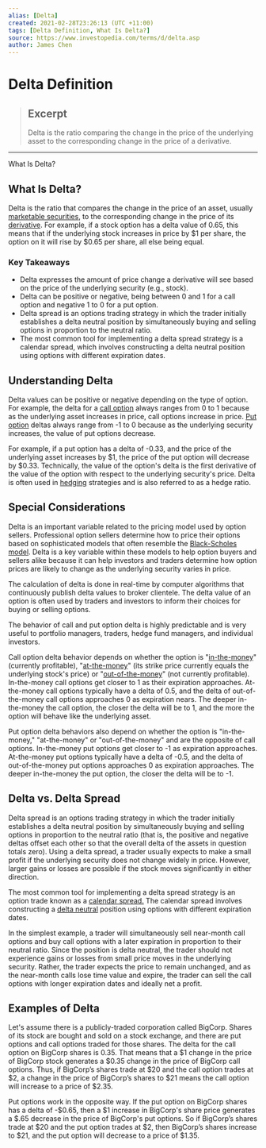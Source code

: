 ```yaml
---
alias: [Delta]
created: 2021-02-28T23:26:13 (UTC +11:00)
tags: [Delta Definition, What Is Delta?]
source: https://www.investopedia.com/terms/d/delta.asp
author: James Chen
---
```


# Delta Definition

> ## Excerpt
> Delta is the ratio comparing the change in the price of the underlying asset to the corresponding change in the price of a derivative.

---

What Is Delta?
## What Is Delta?

Delta is the ratio that compares the change in the price of an asset, usually [marketable securities](https://www.investopedia.com/terms/m/marketable_security.asp), to the corresponding change in the price of its [derivative](https://www.investopedia.com/terms/d/derivative.asp). For example, if a stock option has a delta value of 0.65, this means that if the underlying stock increases in price by $1 per share, the option on it will rise by $0.65 per share, all else being equal.

### Key Takeaways

-   Delta expresses the amount of price change a derivative will see based on the price of the underlying security (e.g., stock).
-   Delta can be positive or negative, being between 0 and 1 for a call option and negative 1 to 0 for a put option.
-   Delta spread is an options trading strategy in which the trader initially establishes a delta neutral position by simultaneously buying and selling options in proportion to the neutral ratio.
-   The most common tool for implementing a delta spread strategy is a calendar spread, which involves constructing a delta neutral position using options with different expiration dates.

## Understanding Delta

Delta values can be positive or negative depending on the type of option. For example, the delta for a [call option](https://www.investopedia.com/terms/c/calloption.asp) always ranges from 0 to 1 because as the underlying asset increases in price, call options increase in price. [Put option](https://www.investopedia.com/terms/p/putoption.asp) deltas always range from -1 to 0 because as the underlying security increases, the value of put options decrease.

For example, if a put option has a delta of -0.33, and the price of the underlying asset increases by $1, the price of the put option will decrease by $0.33. Technically, the value of the option's delta is the first derivative of the value of the option with respect to the underlying security's price. Delta is often used in [hedging](https://www.investopedia.com/terms/h/hedge.asp) strategies and is also referred to as a hedge ratio.

## Special Considerations

Delta is an important variable related to the pricing model used by option sellers. Professional option sellers determine how to price their options based on sophisticated models that often resemble the [Black-Scholes model](https://www.investopedia.com/terms/b/blackscholes.asp). Delta is a key variable within these models to help option buyers and sellers alike because it can help investors and traders determine how option prices are likely to change as the underlying security varies in price.

The calculation of delta is done in real-time by computer algorithms that continuously publish delta values to broker clientele. The delta value of an option is often used by traders and investors to inform their choices for buying or selling options.

The behavior of call and put option delta is highly predictable and is very useful to portfolio managers, traders, hedge fund managers, and individual investors.

Call option delta behavior depends on whether the option is "[in-the-money](https://www.investopedia.com/terms/i/inthemoney.asp)" (currently profitable), "[at-the-money](https://www.investopedia.com/terms/a/atthemoney.asp)" (its strike price currently equals the underlying stock's price) or "[out-of-the-money](https://www.investopedia.com/terms/o/outofthemoney.asp)" (not currently profitable). In-the-money call options get closer to 1 as their expiration approaches. At-the-money call options typically have a delta of 0.5, and the delta of out-of-the-money call options approaches 0 as expiration nears. The deeper in-the-money the call option, the closer the delta will be to 1, and the more the option will behave like the underlying asset.

Put option delta behaviors also depend on whether the option is "in-the-money," "at-the-money" or "out-of-the-money" and are the opposite of call options. In-the-money put options get closer to -1 as expiration approaches. At-the-money put options typically have a delta of -0.5, and the delta of out-of-the-money put options approaches 0 as expiration approaches. The deeper in-the-money the put option, the closer the delta will be to -1.

## Delta vs. Delta Spread

Delta spread is an options trading strategy in which the trader initially establishes a delta neutral position by simultaneously buying and selling options in proportion to the neutral ratio (that is, the positive and negative deltas offset each other so that the overall delta of the assets in question totals zero). Using a delta spread, a trader usually expects to make a small profit if the underlying security does not change widely in price. However, larger gains or losses are possible if the stock moves significantly in either direction.

The most common tool for implementing a delta spread strategy is an option trade known as a [calendar spread.](https://www.investopedia.com/terms/c/calendarspread.asp) The calendar spread involves constructing a [delta neutral](https://www.investopedia.com/terms/d/deltaneutral.asp) position using options with different expiration dates.

In the simplest example, a trader will simultaneously sell near-month call options and buy call options with a later expiration in proportion to their neutral ratio. Since the position is delta neutral, the trader should not experience gains or losses from small price moves in the underlying security. Rather, the trader expects the price to remain unchanged, and as the near-month calls lose time value and expire, the trader can sell the call options with longer expiration dates and ideally net a profit.

## Examples of Delta

Let's assume there is a publicly-traded corporation called BigCorp. Shares of its stock are bought and sold on a stock exchange, and there are put options and call options traded for those shares. The delta for the call option on BigCorp shares is 0.35. That means that a $1 change in the price of BigCorp stock generates a $0.35 change in the price of BigCorp call options. Thus, if BigCorp’s shares trade at $20 and the call option trades at $2, a change in the price of BigCorp’s shares to $21 means the call option will increase to a price of $2.35.

Put options work in the opposite way. If the put option on BigCorp shares has a delta of -$0.65, then a $1 increase in BigCorp's share price generates a $.65 decrease in the price of BigCorp's put options. So if BigCorp’s shares trade at $20 and the put option trades at $2, then BigCorp’s shares increase to $21, and the put option will decrease to a price of $1.35.
